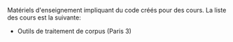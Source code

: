 Matériels d'enseignement impliquant du code créés pour des cours. La liste des cours est la suivante:

- Outils de traitement de corpus (Paris 3)

